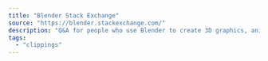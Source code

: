 ```yaml
---
title: "Blender Stack Exchange"
source: "https://blender.stackexchange.com/"
description: "Q&A for people who use Blender to create 3D graphics, animations, or games"
tags:
  - "clippings"
---
```

